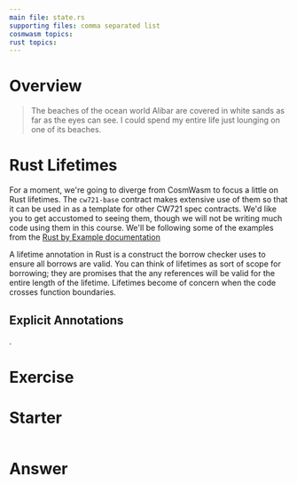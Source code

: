 ```yaml
---
main file: state.rs
supporting files: comma separated list
cosmwasm topics:
rust topics:
---
```


# Overview
> The beaches of the ocean world Alibar are covered in white sands as far as the eyes can see. I could spend my entire life just lounging on one of its beaches.

# Rust Lifetimes
For a moment, we're going to diverge from CosmWasm to focus a little on Rust lifetimes. The `cw721-base` contract makes extensive use of them so that it can be used in as a template for other CW721 spec contracts. We'd like you to get accustomed to seeing them, though we will not be writing much code using them in this course. We'll be following some of the examples from the [Rust by Example documentation](https://doc.rust-lang.org/rust-by-example/scope/lifetime.html)

A lifetime annotation in Rust is a construct the borrow checker uses to ensure all borrows are valid. You can think of lifetimes as sort of scope for borrowing; they are promises that the any references will be valid for the entire length of the lifetime. Lifetimes become of concern when the code crosses function boundaries.




## Explicit Annotations
<ExternalLink>. 



# Exercise

# Starter
```rust

```

# Answer
```rust

```
